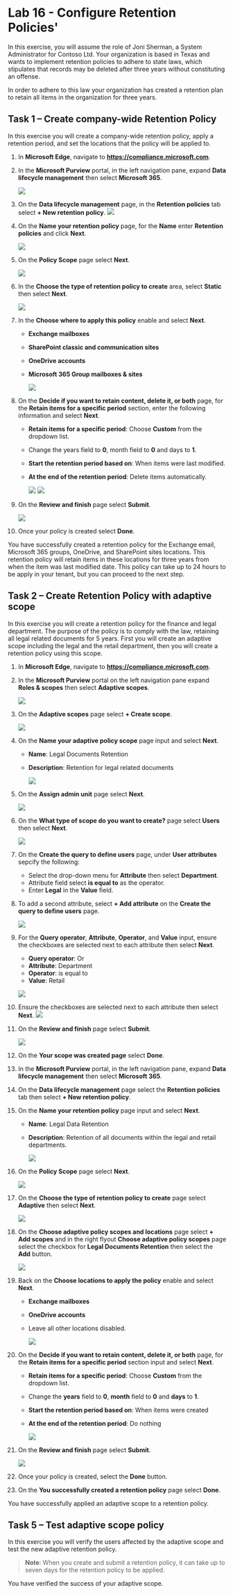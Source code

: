 # Lab 16 - Configure Retention Policies'


In this exercise, you will assume the role of Joni Sherman, a System Administrator for Contoso Ltd. Your organization is based in Texas and wants to implement retention policies to adhere to state laws, which stipulates that records may be deleted after three years without constituting an offense.

In order to adhere to this law your organization has created a retention plan to retain all items in the organization for three years.

## Task 1 – Create company-wide Retention Policy

In this exercise you will create a company-wide retention policy, apply a retention period, and set the locations that the policy will be applied to.

1. In **Microsoft Edge**, navigate to **https://compliance.microsoft.com**.

1. In the **Microsoft Purview** portal, in the left navigation pane, expand **Data lifecycle management** then select **Microsoft 365**.

    ![](../media/lab16-image1.png)

1. On the **Data lifecycle management** page, in the **Retention policies** tab select **+ New retention policy**.
    ![](../media/lab16-image2.png)

1. On the **Name your retention policy** page, for the **Name** enter **Retention policies** and  click **Next**.

      ![](../media/lab16-image3.png)


1. On the **Policy Scope** page select **Next**.

   ![](../media/lab16-image4.png)


1. In the **Choose the type of retention policy to create** area, select **Static** then select **Next**.

   ![](../media/lab16-image5.png)

1. In the **Choose where to apply this policy** enable and select **Next**.

   - **Exchange mailboxes**
   - **SharePoint classic and communication sites**
   - **OneDrive accounts**
   - **Microsoft 365 Group mailboxes & sites**

     ![](../media/lab16-image6.png)

1. On the **Decide if you want to retain content, delete it, or both** page, for the **Retain items for a specific period** section, enter the following information and select **Next**.

   - **Retain items for a specific period**: Choose **Custom** from the dropdown list.
   - Change the years field to **0**, month field to **0** and days to **1**.
   - **Start the retention period based on**: When items were last modified.
   - **At the end of the retention period**: Delete items automatically.

      ![](../media/lab16-image7.png)
      ![](../media/lab16-image8.png)

1. On the **Review and finish** page select **Submit**.

    ![](../media/lab16-image9.png)

1. Once your policy is created select **Done**.

You have successfully created a retention policy for the Exchange email, Microsoft 365 groups, OneDrive, and SharePoint sites locations. This retention policy will retain items in these locations for three years from when the item was last modified date. This policy can take up to 24 hours to be apply in your tenant, but you can proceed to the next step.


## Task 2 – Create Retention Policy with adaptive scope

In this exercise you will create a retention policy for the finance and legal department. The purpose of the policy is to comply with the law, retaining all legal related documents for 5 years. First you will create an adaptive scope including the legal and the retail department, then you will create a retention policy using this scope.


1. In **Microsoft Edge**, navigate to **https://compliance.microsoft.com**.

1. In the **Microsoft Purview** portal on the left navigation pane expand **Roles & scopes** then select **Adaptive scopes**.

   ![](../media/lab16-image11.png)

1. On the **Adaptive scopes** page select **+ Create scope**.

   ![](../media/lab16-image12.png)

1. On the **Name your adaptive policy scope** page input and select **Next**.

    - **Name**: Legal Documents Retention
    - **Description**: Retention for legal related documents

       ![](../media/lab16-image13.png)

1. On the **Assign admin unit** page select **Next**.

    ![](../media/lab16-image14.png)

1. On the **What type of scope do you want to create?** page select **Users** then select **Next**.

    ![](../media/lab16-image15.png)

1. On the **Create the query to define users** page, under **User attributes** sepcify the following:
    
    - Select the drop-down menu for **Attribute** then select **Department**.
    - Attribute field select **is equal to** as the operator.
    - Enter **Legal** in the **Value** field.


1. To add a second attribute, select **+ Add attribute** on the **Create the query to define users** page.

    ![](../media/lab16-image16.png)

1. For the **Query operator**, **Attribute**, **Operator**, and **Value** input, ensure the checkboxes are selected next to each attribute then select **Next**.

   - **Query operator**: Or
   - **Attribute**: Department
   - **Operator**: is equal to
   - **Value**: Retail

   ![](../media/lab16-image17.png)

1. Ensure the checkboxes are selected next to each attribute then select **Next**.
    ![](../media/lab16-image29.png)

1. On the **Review and finish** page select **Submit**.

    ![](../media/lab16-image18.png)

1. On the **Your scope was created page** select **Done**.

1. In the **Microsoft Purview** portal, in the left navigation pane, expand **Data lifecycle management** then select **Microsoft 365**.

1. On the **Data lifecycle management** page select the **Retention policies** tab then select **+ New retention policy**.

1. On the **Name your retention policy** page input and select **Next**.

    - **Name**: Legal Data Retention
    - **Description**: Retention of all documents within the legal and retail departments.

      ![](../media/lab16-image21.png)

1. On the **Policy Scope** page select **Next**.

   ![](../media/lab16-image22.png)

1. On the **Choose the type of retention policy to create** page select **Adaptive** then select **Next**.

   ![](../media/lab16-image23.png)

1. On the **Choose adaptive policy scopes and locations** page select **+ Add scopes** and in the right flyout **Choose adaptive policy scopes** page select the checkbox for **Legal Documents Retention** then select the **Add** button.


     ![](../media/lab16-image24.png)

1. Back on the **Choose locations to apply the policy** enable and select **Next**.

    - **Exchange mailboxes**
    - **OneDrive accounts**
    - Leave all other locations disabled.
 
      ![](../media/lab16-image25.png)

1. On the **Decide if you want to retain content, delete it, or both** page, for the **Retain items for a specific period** section input and select **Next**.

    - **Retain items for a specific period**: Choose **Custom** from the dropdown list.
    -  Change the **years** field to **0**, **month** field to **0** and **days** to **1**.
    - **Start the retention period based on**: When items were created
    - **At the end of the retention period**: Do nothing

        ![](../media/lab16-image26.png)

1. On the **Review and finish** page select **Submit**.

    ![](../media/lab16-image27.png)

1. Once your policy is created, select the **Done** button.

1. On the **You successfully created a retention policy** page select **Done**.

You have successfully applied an adaptive scope to a retention policy.

## Task 5 – Test adaptive scope policy

In this exercise you will verify the users affected by the adaptive scope and test the new adaptive retention policy.

>**Note**: When you create and submit a retention policy, it can take up to seven days for the retention policy to be applied.



You have verified the success of your adaptive scope.

